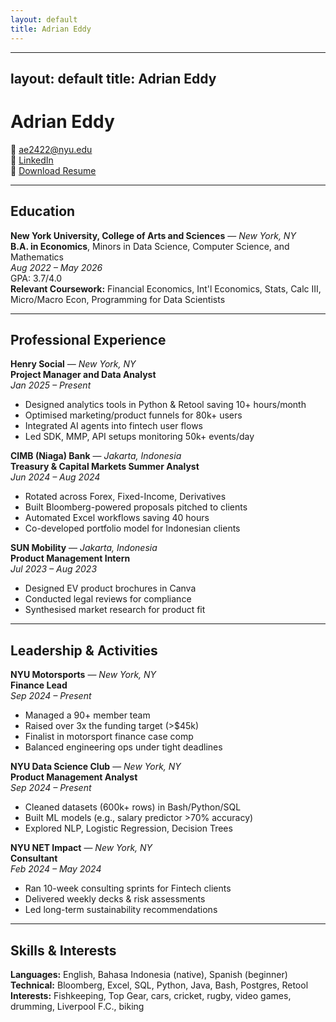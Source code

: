 ```yaml
---
layout: default
title: Adrian Eddy
---
```


<link rel="stylesheet" href="styles.css">

---
layout: default
title: Adrian Eddy
---

# Adrian Eddy  
📧 [ae2422@nyu.edu](mailto:ae2422@nyu.edu)  
🔗 [LinkedIn](https://www.linkedin.com/in/adrian3ddy/)  
📄 [Download Resume](assets/Adrian_Eddy_Resume.pdf)

---

## Education  
**New York University, College of Arts and Sciences** — *New York, NY*  
**B.A. in Economics**, Minors in Data Science, Computer Science, and Mathematics  
_Aug 2022 – May 2026_  
GPA: 3.7/4.0  
**Relevant Coursework:** Financial Economics, Int'l Economics, Stats, Calc III, Micro/Macro Econ, Programming for Data Scientists

---

## Professional Experience  

**Henry Social** — *New York, NY*  
**Project Manager and Data Analyst**  
_Jan 2025 – Present_  
- Designed analytics tools in Python & Retool saving 10+ hours/month  
- Optimised marketing/product funnels for 80k+ users  
- Integrated AI agents into fintech user flows  
- Led SDK, MMP, API setups monitoring 50k+ events/day  

**CIMB (Niaga) Bank** — *Jakarta, Indonesia*  
**Treasury & Capital Markets Summer Analyst**  
_Jun 2024 – Aug 2024_  
- Rotated across Forex, Fixed-Income, Derivatives  
- Built Bloomberg-powered proposals pitched to clients  
- Automated Excel workflows saving 40 hours  
- Co-developed portfolio model for Indonesian clients  

**SUN Mobility** — *Jakarta, Indonesia*  
**Product Management Intern**  
_Jul 2023 – Aug 2023_  
- Designed EV product brochures in Canva  
- Conducted legal reviews for compliance  
- Synthesised market research for product fit  

---

## Leadership & Activities  

**NYU Motorsports** — *New York, NY*  
**Finance Lead**  
_Sep 2024 – Present_  
- Managed a 90+ member team  
- Raised over 3x the funding target (>$45k)  
- Finalist in motorsport finance case comp  
- Balanced engineering ops under tight deadlines  

**NYU Data Science Club** — *New York, NY*  
**Product Management Analyst**  
_Sep 2024 – Present_  
- Cleaned datasets (600k+ rows) in Bash/Python/SQL  
- Built ML models (e.g., salary predictor >70% accuracy)  
- Explored NLP, Logistic Regression, Decision Trees  

**NYU NET Impact** — *New York, NY*  
**Consultant**  
_Feb 2024 – May 2024_  
- Ran 10-week consulting sprints for Fintech clients  
- Delivered weekly decks & risk assessments  
- Led long-term sustainability recommendations  

---

## Skills & Interests  

**Languages:** English, Bahasa Indonesia (native), Spanish (beginner)  
**Technical:** Bloomberg, Excel, SQL, Python, Java, Bash, Postgres, Retool  
**Interests:** Fishkeeping, Top Gear, cars, cricket, rugby, video games, drumming, Liverpool F.C., biking  

